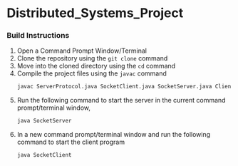 # Distributed_Systems_Project


### Build Instructions
1. Open a Command Prompt Window/Terminal
2. Clone the repository using the `git clone` command
3. Move into the cloned directory using the `cd` command
4. Compile the project files using the `javac` command
	 ```sh
	javac ServerProtocol.java SocketClient.java SocketServer.java ClientProtocal.java
	```
3. Run the following command to start the server in the current command prompt/terminal window, 
	```sh
	java SocketServer
	```
4. In a new command prompt/terminal window and run the following command to start the client program
	```sh
	java SocketClient
